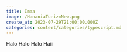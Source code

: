```yaml
---
title: Imaa
image: /HananiaTurizmNew.png
create_at: 2023-07-29T21:00:00.000Z
categories: content/categories/typescript.md
---
```


Halo Halo Halo Haii
